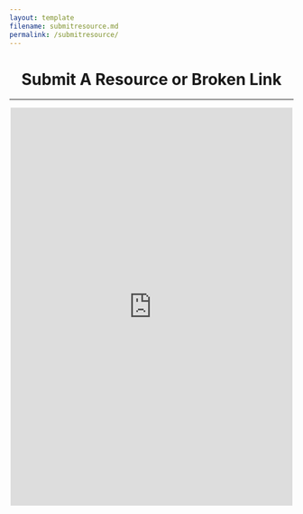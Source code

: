 ```yaml
---
layout: template
filename: submitresource.md
permalink: /submitresource/
---
```

<center><h1>Submit A Resource or Broken Link</h1></center>
<hr>

<center>
<iframe src="https://docs.google.com/forms/d/e/1FAIpQLScWz875XkB2rH-3kABTny1eByV3-Goup1kFUeN1ot-tHNvb7Q/viewform?embedded=true" width="500" height="705" frameborder="0" marginheight="0" marginwidth="0">Loading…</iframe>
</center>
